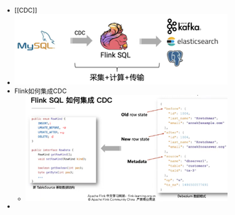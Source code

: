 - [[CDC]]
- ![image.png](../assets/image_1651202006076_0.png)
- Flink如何集成CDC
	- ![image.png](../assets/image_1651201675180_0.png)
-